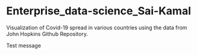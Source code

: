 # Enterprise_data-science_Sai-Kamal
Visualization of Covid-19 spread in various countries using the data from John Hopkins Github Repository.

Test message
